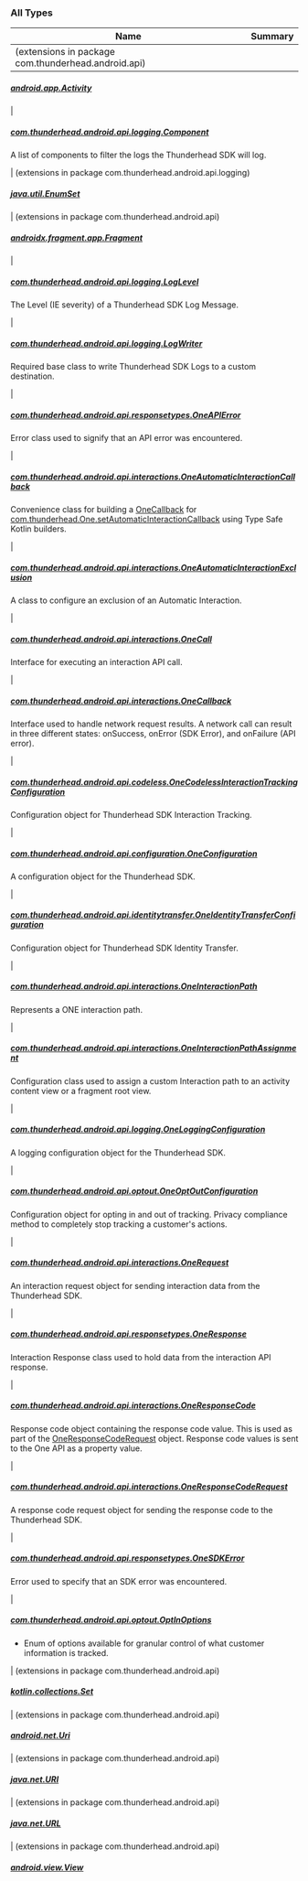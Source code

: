

### All Types

| Name | Summary |
|---|---|
| (extensions in package com.thunderhead.android.api)

##### [android.app.Activity](../com.thunderhead.android.api/android.app.-activity/index.md)


|

##### [com.thunderhead.android.api.logging.Component](../com.thunderhead.android.api.logging/-component/index.md)

A list of components to filter the logs
the Thunderhead SDK will log.


| (extensions in package com.thunderhead.android.api.logging)

##### [java.util.EnumSet](../com.thunderhead.android.api.logging/java.util.-enum-set/index.md)


| (extensions in package com.thunderhead.android.api)

##### [androidx.fragment.app.Fragment](../com.thunderhead.android.api/androidx.fragment.app.-fragment/index.md)


|

##### [com.thunderhead.android.api.logging.LogLevel](../com.thunderhead.android.api.logging/-log-level/index.md)

The Level (IE severity) of a Thunderhead SDK Log Message.


|

##### [com.thunderhead.android.api.logging.LogWriter](../com.thunderhead.android.api.logging/-log-writer/index.md)

Required base class to write Thunderhead SDK Logs
to a custom destination.


|

##### [com.thunderhead.android.api.responsetypes.OneAPIError](../com.thunderhead.android.api.responsetypes/-one-a-p-i-error/index.md)

Error class used to signify that an API error was encountered.


|

##### [com.thunderhead.android.api.interactions.OneAutomaticInteractionCallback](../com.thunderhead.android.api.interactions/-one-automatic-interaction-callback/index.md)

Convenience class for building a [OneCallback](../com.thunderhead.android.api.interactions/-one-callback/index.md) for
[com.thunderhead.One.setAutomaticInteractionCallback](#) using Type Safe Kotlin builders.


|

##### [com.thunderhead.android.api.interactions.OneAutomaticInteractionExclusion](../com.thunderhead.android.api.interactions/-one-automatic-interaction-exclusion/index.md)

A class to configure an exclusion of an Automatic Interaction.


|

##### [com.thunderhead.android.api.interactions.OneCall](../com.thunderhead.android.api.interactions/-one-call/index.md)

Interface for executing an interaction API call.


|

##### [com.thunderhead.android.api.interactions.OneCallback](../com.thunderhead.android.api.interactions/-one-callback/index.md)

Interface used to handle network request results. A network call can result in three
different states: onSuccess, onError (SDK Error), and onFailure (API error).


|

##### [com.thunderhead.android.api.codeless.OneCodelessInteractionTrackingConfiguration](../com.thunderhead.android.api.codeless/-one-codeless-interaction-tracking-configuration/index.md)

Configuration object for Thunderhead SDK Interaction Tracking.


|

##### [com.thunderhead.android.api.configuration.OneConfiguration](../com.thunderhead.android.api.configuration/-one-configuration/index.md)

A configuration object for the Thunderhead SDK.


|

##### [com.thunderhead.android.api.identitytransfer.OneIdentityTransferConfiguration](../com.thunderhead.android.api.identitytransfer/-one-identity-transfer-configuration/index.md)

Configuration object for Thunderhead SDK Identity Transfer.


|

##### [com.thunderhead.android.api.interactions.OneInteractionPath](../com.thunderhead.android.api.interactions/-one-interaction-path/index.md)

Represents a ONE interaction path.


|

##### [com.thunderhead.android.api.interactions.OneInteractionPathAssignment](../com.thunderhead.android.api.interactions/-one-interaction-path-assignment/index.md)

Configuration class used to assign a custom Interaction path to
an activity content view or a fragment root view.


|

##### [com.thunderhead.android.api.logging.OneLoggingConfiguration](../com.thunderhead.android.api.logging/-one-logging-configuration/index.md)

A logging configuration object for the Thunderhead SDK.


|

##### [com.thunderhead.android.api.optout.OneOptOutConfiguration](../com.thunderhead.android.api.optout/-one-opt-out-configuration/index.md)

Configuration object for opting in and out of tracking.
Privacy compliance method to completely stop tracking a customer's actions.


|

##### [com.thunderhead.android.api.interactions.OneRequest](../com.thunderhead.android.api.interactions/-one-request/index.md)

An interaction request object for sending interaction data from the Thunderhead SDK.


|

##### [com.thunderhead.android.api.responsetypes.OneResponse](../com.thunderhead.android.api.responsetypes/-one-response/index.md)

Interaction Response class used to hold data from the interaction API response.


|

##### [com.thunderhead.android.api.interactions.OneResponseCode](../com.thunderhead.android.api.interactions/-one-response-code/index.md)

Response code object containing the response code value. This is used as part of the
[OneResponseCodeRequest](../com.thunderhead.android.api.interactions/-one-response-code-request/index.md) object. Response code values is sent to the One API as a property value.


|

##### [com.thunderhead.android.api.interactions.OneResponseCodeRequest](../com.thunderhead.android.api.interactions/-one-response-code-request/index.md)

A response code request object for sending the response code to the Thunderhead SDK.


|

##### [com.thunderhead.android.api.responsetypes.OneSDKError](../com.thunderhead.android.api.responsetypes/-one-s-d-k-error/index.md)

Error used to specify that an SDK error was encountered.


|

##### [com.thunderhead.android.api.optout.OptInOptions](../com.thunderhead.android.api.optout/-opt-in-options/index.md)

* Enum of options available for granular control of what customer information is tracked.


| (extensions in package com.thunderhead.android.api)

##### [kotlin.collections.Set](../com.thunderhead.android.api/kotlin.collections.-set/index.md)


| (extensions in package com.thunderhead.android.api)

##### [android.net.Uri](../com.thunderhead.android.api/android.net.-uri/index.md)


| (extensions in package com.thunderhead.android.api)

##### [java.net.URI](../com.thunderhead.android.api/java.net.-u-r-i/index.md)


| (extensions in package com.thunderhead.android.api)

##### [java.net.URL](../com.thunderhead.android.api/java.net.-u-r-l/index.md)


| (extensions in package com.thunderhead.android.api)

##### [android.view.View](../com.thunderhead.android.api/android.view.-view/index.md)


